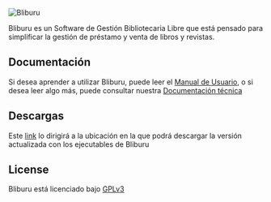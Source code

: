 
![Bliburu](https://raw.githubusercontent.com/jsnchzjmnz/bliburu/master/logo.png)

Bliburu es un Software de Gestión Bibliotecaria Libre que está pensado para simplificar la gestión de préstamo y venta de libros y revistas.

## Documentación

Si desea aprender a utilizar Bliburu, puede leer el [Manual de Usuario](https://github.com/jsnchzjmnz/bliburu), o si desea leer algo más, puede consultar nuestra [Documentación técnica](https://github.com/jsnchzjmnz/bliburu)


## Descargas

Este [link](https://github.com/jsnchzjmnz/bliburu) lo dirigirá a la ubicación en la que podrá descargar la versión actualizada con los ejecutables de Bliburu


## License

Bliburu está licenciado bajo [GPLv3](https://github.com/jsnchzjmnz/bliburu/blob/master/LICENSE)
